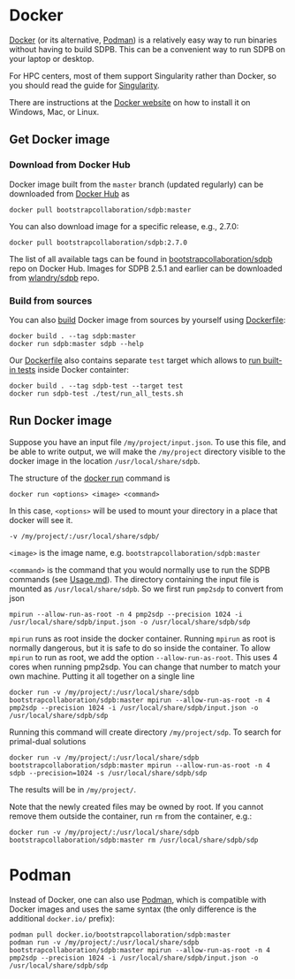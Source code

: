 # Docker

[Docker](https://www.docker.com/) (or its alternative, [Podman](https://podman.io))
is a relatively easy way to run binaries without having to build SDPB.
This can be a convenient way to run SDPB on your laptop or desktop.

For HPC centers, most of them support Singularity rather
than Docker, so you should read the guide for
[Singularity](Singularity.md).

There are instructions at the [Docker website](https://www.docker.com/get-started) on how to install it on Windows, Mac,
or Linux.

## Get Docker image

### Download from Docker Hub

Docker image built from the `master` branch (updated regularly)
can be downloaded from [Docker Hub](https://hub.docker.com/r/bootstrapcollaboration/sdpb/tags) as

    docker pull bootstrapcollaboration/sdpb:master

You can also download image for a specific release, e.g., 2.7.0:

    docker pull bootstrapcollaboration/sdpb:2.7.0

The list of all available tags can be found in
[bootstrapcollaboration/sdpb](https://hub.docker.com/r/bootstrapcollaboration/sdpb/tags) repo on Docker Hub.
Images for SDPB 2.5.1 and earlier can be downloaded from [wlandry/sdpb](https://hub.docker.com/r/wlandry/sdpb/tags)
repo.

### Build from sources

You can also [build](https://docs.docker.com/engine/reference/commandline/build/) Docker image from sources by yourself
using [Dockerfile](../Dockerfile):

    docker build . --tag sdpb:master
    docker run sdpb:master sdpb --help

Our [Dockerfile](../Dockerfile) also contains separate `test` target which allows
to [run built-in tests](../test/run_all_tests.sh) inside Docker containter:

    docker build . --tag sdpb-test --target test
    docker run sdpb-test ./test/run_all_tests.sh

## Run Docker image

Suppose you have an input file `/my/project/input.json`. To use this
file, and be able to write output, we will make the `/my/project`
directory visible to the docker image in the location `/usr/local/share/sdpb`.

The structure of the [docker run](https://docs.docker.com/engine/reference/commandline/run/) command is

    docker run <options> <image> <command>
    
In this case, `<options>` will be used to mount your directory in a
place that docker will see it.

    -v /my/project/:/usr/local/share/sdpb/

`<image>` is the image name, e.g. `bootstrapcollaboration/sdpb:master`

`<command>` is the command that you would normally use to run the SDPB
commands (see [Usage.md](Usage.md)).  The directory containing the
input file is mounted as `/usr/local/share/sdpb`. So we first run `pmp2sdp` to
convert from json

    mpirun --allow-run-as-root -n 4 pmp2sdp --precision 1024 -i /usr/local/share/sdpb/input.json -o /usr/local/share/sdpb/sdp
    
`mpirun` runs as root inside the docker container.  Running `mpirun` as
root is normally dangerous, but it is safe to do so inside the
container. To allow `mpirun` to run as root, we add the option
`--allow-run-as-root`. This uses 4 cores when running pmp2sdp. You
can change that number to match your own machine.  Putting it all
together on a single line

    docker run -v /my/project/:/usr/local/share/sdpb bootstrapcollaboration/sdpb:master mpirun --allow-run-as-root -n 4 pmp2sdp --precision 1024 -i /usr/local/share/sdpb/input.json -o /usr/local/share/sdpb/sdp

Running this command will create directory `/my/project/sdp`.
To search for primal-dual solutions

    docker run -v /my/project/:/usr/local/share/sdpb bootstrapcollaboration/sdpb:master mpirun --allow-run-as-root -n 4 sdpb --precision=1024 -s /usr/local/share/sdpb/sdp

The results will be in `/my/project/`.

Note that the newly created files may be owned by root.
If you cannot remove them outside the container, run `rm` from the container, e.g.:

    docker run -v /my/project/:/usr/local/share/sdpb bootstrapcollaboration/sdpb:master rm /usr/local/share/sdpb/sdp

# Podman

Instead of Docker, one can also use [Podman](https://podman.io), which is compatible with Docker images and uses the
same syntax (the only difference is the additional `docker.io/` prefix):

    podman pull docker.io/bootstrapcollaboration/sdpb:master
    podman run -v /my/project/:/usr/local/share/sdpb bootstrapcollaboration/sdpb:master mpirun --allow-run-as-root -n 4 pmp2sdp --precision 1024 -i /usr/local/share/sdpb/input.json -o /usr/local/share/sdpb/sdp